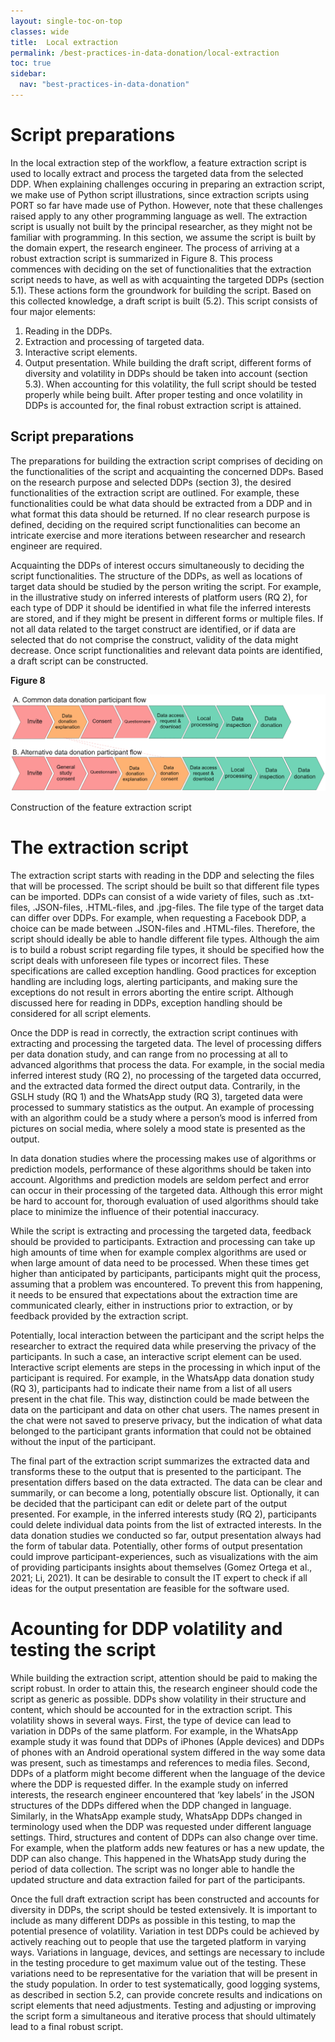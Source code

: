 ```yaml
---
layout: single-toc-on-top
classes: wide
title:  Local extraction
permalink: /best-practices-in-data-donation/local-extraction
toc: true
sidebar:
  nav: "best-practices-in-data-donation"
---
```


# Script preparations

In the local extraction step of the workflow, a feature extraction script is used to locally extract and process the targeted data from the selected DDP. When explaining challenges occuring in preparing an extraction script, we make use of Python script illustrations, since extraction scripts using PORT so far have made use of Python. However, note that these challenges raised apply to any other programming language as well. The extraction script is usually not built by the principal researcher, as they might not be familiar with programming. In this section, we assume the script is built by the domain expert, the research engineer. The process of arriving at a robust extraction script is summarized in Figure 8. This process commences with deciding on the set of functionalities that the extraction script needs to have, as well as with acquainting the targeted DDPs (section 5.1). These actions form the groundwork for building the script. Based on this collected knowledge, a draft script is built (5.2). This script consists of four major elements:

1. Reading in the DDPs.
2. Extraction and processing of targeted data.
3. Interactive script elements.
4. Output presentation. 
While building the draft script, different forms of diversity and volatility in DDPs should be taken into account (section 5.3). When accounting for this volatility, the full script should be tested properly while being built. After proper testing and once volatility in DDPs is accounted for, the final robust extraction script is attained.

## Script preparations

The preparations for building the extraction script comprises of deciding on the functionalities of the script and acquainting the concerned DDPs. Based on the research purpose and selected DDPs (section 3), the desired functionalities of the extraction script are outlined. For example, these functionalities could be what data should be extracted from a DDP and in what format this data should be returned. If no clear research purpose is defined, deciding on the required script functionalities can become an intricate exercise and more iterations between researcher and research engineer are required.

Acquainting the DDPs of interest occurs simultaneously to deciding the script functionalities. The structure of the DDPs, as well as locations of target data should be studied by the person writing the script. For example, in the illustrative study on inferred interests of platform users (RQ 2), for each type of DDP it should be identified in what file the inferred interests are stored, and if they might be present in different forms or multiple files. If not all data related to the target construct are identified, or if data are selected that do not comprise the construct, validity of the data might decrease. Once script functionalities and relevant data points are identified, a draft script can be constructed.

**Figure 8**

![Figure 8: Construction of the feature extraction script](/assets/images/about/participant_flow_v4.png)

Construction of the feature extraction script

# The extraction script

The extraction script starts with reading in the DDP and selecting the files that will be processed. The script should be built so that different file types can be imported. DDPs can consist of a wide variety of files, such as .txt-files, .JSON-files, .HTML-files, and .jpg-files. The file type of the target data can differ over DDPs. For example, when requesting a Facebook DDP, a choice can be made between .JSON-files and .HTML-files. Therefore, the script should ideally be able to handle different file types. Although the aim is to build a robust script regarding file types, it should be specified how the script deals with unforeseen file types or incorrect files. These specifications are called exception handling. Good practices for exception handling are including logs, alerting participants, and making sure the exceptions do not result in errors aborting the entire script. Although discussed here for reading in DDPs, exception handling should be considered for all script elements.

Once the DDP is read in correctly, the extraction script continues with extracting and processing the targeted data. The level of processing differs per data donation study, and can range from no processing at all to advanced algorithms that process the data. For example, in the social media inferred interest study (RQ 2), no processing of the targeted data occurred, and the extracted data formed the direct output data. Contrarily, in the GSLH study (RQ 1) and the WhatsApp study (RQ 3), targeted data were processed to summary statistics as the output. An example of processing with an algorithm could be a study where a person’s mood is inferred from pictures on social media, where solely a mood state is presented as the output.

In data donation studies where the processing makes use of algorithms or prediction models, performance of these algorithms should be taken into account. Algorithms and prediction models are seldom perfect and error can occur in their processing of the targeted data. Although this error might be hard to account for, thorough evaluation of used algorithms should take place to minimize the influence of their potential inaccuracy.

While the script is extracting and processing the targeted data, feedback should be provided to participants. Extraction and processing can take up high amounts of time when for example complex algorithms are used or when large amount of data need to be processed. When these times get higher than anticipated by participants, participants might quit the process, assuming that a problem was encountered. To prevent this from happening, it needs to be ensured that expectations about the extraction time are communicated clearly, either in instructions prior to extraction, or by feedback provided by the extraction script.

Potentially, local interaction between the participant and the script helps the researcher to extract the required data while preserving the privacy of the participants. In such a case, an interactive script element can be used. Interactive script elements are steps in the processing in which input of the participant is required. For example, in the WhatsApp data donation study (RQ 3), participants had to indicate their name from a list of all users present in the chat file. This way, distinction could be made between the data on the participant and data on other chat users. The names present in the chat were not saved to preserve privacy, but the indication of what data belonged to the participant grants information that could not be obtained without the input of the participant.

The final part of the extraction script summarizes the extracted data and transforms these to the output that is presented to the participant. The presentation differs based on the data extracted. The data can be clear and summarily, or can become a long, potentially obscure list. Optionally, it can be decided that the participant can edit or delete part of the output presented. For example, in the inferred interests study (RQ 2), participants could delete individual data points from the list of extracted interests. In the data donation studies we conducted so far, output presentation always had the form of tabular data. Potentially, other forms of output presentation could improve participant-experiences, such as visualizations with the aim of providing participants insights about themselves (Gomez Ortega et al., 2021; Li, 2021). It can be desirable to consult the IT expert to check if all ideas for the output presentation are feasible for the software used.


# Acounting for DDP volatility and testing the script

While building the extraction script, attention should be paid to making the script robust. In order to attain this, the research engineer should code the script as generic as possible. DDPs show volatility in their structure and content, which should be accounted for in the extraction script. This volatility shows in several ways. First, the type of device can lead to variation in DDPs of the same platform. For example, in the WhatsApp example study it was found that DDPs of iPhones (Apple devices) and DDPs of phones with an Android operational system differed in the way some data was present, such as timestamps and references to media files. Second, DDPs of a platform might become different when the language of the device where the DDP is requested differ. In the example study on inferred interests, the research engineer encountered that ‘key labels’ in the JSON structures of the DDPs differed when the DDP changed in language. Similarly, in the WhatsApp example study, WhatsApp DDPs changed in terminology used when the DDP was requested under different language settings. Third, structures and content of DDPs can also change over time. For example, when the platform adds new features or has a new update, the DDP can also change. This happened in the WhatsApp study during the period of data collection. The script was no longer able to handle the updated structure and data extraction failed for part of the participants.

Once the full draft extraction script has been constructed and accounts for diversity in DDPs, the script should be tested extensively. It is important to include as many different DDPs as possible in this testing, to map the potential presence of volatility. Variation in test DDPs could be achieved by actively reaching out to people that use the targeted platform in varying ways. Variations in language, devices, and settings are necessary to include in the testing procedure to get maximum value out of the testing. These variations need to be representative for the variation that will be present in the study population. In order to test systematically, good logging systems, as described in section 5.2, can provide concrete results and indications on script elements that need adjustments. Testing and adjusting or improving the script form a simultaneous and iterative process that should ultimately lead to a final robust script.
